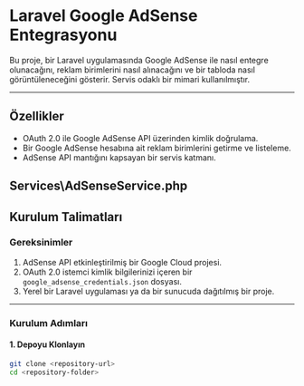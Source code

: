 # Laravel Google AdSense Entegrasyonu

Bu proje, bir Laravel uygulamasında Google AdSense ile nasıl entegre olunacağını, reklam birimlerini nasıl alınacağını ve bir tabloda nasıl görüntüleneceğini gösterir. Servis odaklı bir mimari kullanılmıştır.

---

## Özellikler
- OAuth 2.0 ile Google AdSense API üzerinden kimlik doğrulama.
- Bir Google AdSense hesabına ait reklam birimlerini getirme ve listeleme.
- AdSense API mantığını kapsayan bir servis katmanı.


Services\AdSenseService.php
---

## Kurulum Talimatları

### Gereksinimler
1. AdSense API etkinleştirilmiş bir Google Cloud projesi.
2. OAuth 2.0 istemci kimlik bilgilerinizi içeren bir `google_adsense_credentials.json` dosyası.
3. Yerel bir Laravel uygulaması ya da bir sunucuda dağıtılmış bir proje.

---

### Kurulum Adımları

#### 1. Depoyu Klonlayın
```bash
git clone <repository-url>
cd <repository-folder>
